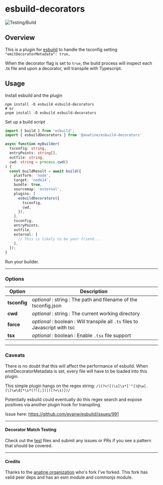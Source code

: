 # esbuild-decorators

![Testing/Build](https://github.com/reconbot/esbuild-decorators/actions/workflows/test.yml/badge.svg)

## Overview

This is a plugin for [esbuild](https://esbuild.github.io/) to handle the tsconfig setting `"emitDecoratorMetadata": true,`

When the decorator flag is set to `true`, the build process will inspect each .ts file and upon a decorator, will transpile with Typescript.

## Usage

Install esbuild and the plugin

```shell
npm install -D esbuild esbuild-decorators
# or
pnpm install -D esbuild esbuild-decorators
```

Set up a build script

```typescript
import { build } from 'esbuild';
import { esbuildDecorators } from '@anatine/esbuild-decorators'

async function myBuilder(
  tsconfig: string,
  entryPoints: string[],
  outfile: string,
  cwd: string = process.cwd()
) {
  const buildResult = await build({
    platform: 'node',
    target: 'node14',
    bundle: true,
    sourcemap: 'external',
    plugins: [
      esbuildDecorators({
        tsconfig,
        cwd,
      }),
    ],
    tsconfig,
    entryPoints,
    outfile,
    external: [
      // This is likely to be your friend...
    ],
  });
}
```

Run your builder.

-----
### Options

|  Option  |  Description |
|  ------  |  ----------- |
| **tsconfig** | _optional_ : string : The path and filename of the tsconfig.json |
| **cwd** | _optional_ : string : The current working directory |
| **force** | _optional_ : boolean : Will transpile all `.ts` files to Javascript with tsc |
| **tsx** | _optional_ : boolean : Enable `.tsx` file support |

-----

### Caveats

There is no doubt that this will affect the performance of esbuild.
When emitDecoratorMetadata is set, every file will have to be loaded into this plugin.

This simple plugin hangs on the regex string: `/((?<![(\s]\s*['"])@\w[.[\]\w\d]*\s*(?![;])[((?=\s)])/`

Potentially esbuild could eventually do this regex search and expose positives via another plugin hook for transpiling.

Issue here: https://github.com/evanw/esbuild/issues/991

-----

#### Decorator Match Testing

Check out the [test](https://github.com/reconbot/esbuild-decorators/tree/main/packages/esbuild-decorators/src/__tests__/mock-project/app/src) files and submit any issues or PRs if you see a pattern that should be covered.

-----

#### Credits

Thanks to the [anatine organization](https://github.com/anatine/esbuildnx) who's fork I've forked. This fork has valid peer deps and has an esm module and commonjs module.
